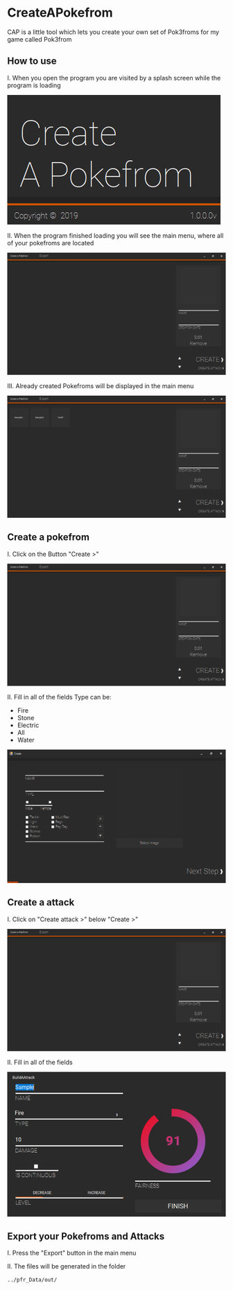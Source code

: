 # CreateAPokefrom

CAP is a little tool which lets you create your own set of Pok3froms for my game called Pok3from

## How to use

I.  When you open the program you are visited by a splash screen while the program is loading

![](https://raw.githubusercontent.com/MainTime/CreateAPokefrom/master/Images/splash.png)

II. When the program finished loading you will see the main menu, where all of your pokefroms are located

![](https://raw.githubusercontent.com/MainTime/CreateAPokefrom/master/Images/mm.png)

III. Already created Pokefroms will be displayed in the main menu

![](https://raw.githubusercontent.com/MainTime/CreateAPokefrom/master/Images/mmwithsamples.png)

## Create a pokefrom

I. Click on the Button "Create >"

![](https://raw.githubusercontent.com/MainTime/CreateAPokefrom/master/Images/mm.png)

II. Fill in all of the fields
Type can be:
- Fire
- Stone
- Electric
- All
- Water
    
![](https://raw.githubusercontent.com/MainTime/CreateAPokefrom/master/Images/create.png)

## Create a attack

I. Click on "Create attack >" below "Create >"

![](https://raw.githubusercontent.com/MainTime/CreateAPokefrom/master/Images/mm.png)

II. Fill in all of the fields

![](https://raw.githubusercontent.com/MainTime/CreateAPokefrom/master/Images/ba.png)

## Export your Pokefroms and Attacks

I. Press the "Export" button in the main menu

II. The files will be generated in the folder 
```
../pfr_Data/out/
```
